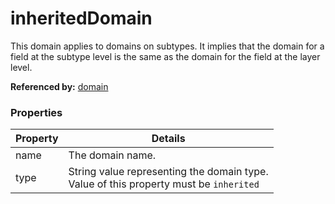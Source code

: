 # inheritedDomain

This domain applies to domains on subtypes. It implies that the domain for a field at the subtype level is the same as the domain for the field at the layer level.

**Referenced by:** [domain](domain.md)

### Properties

| Property | Details
| --- | ---
| name | The domain name.
| type | String value representing the domain type.<br>Value of this property must be `inherited`



